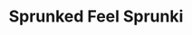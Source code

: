 ---
slug: sprunked-feel-sprunki-2624
title: Sprunked Feel Sprunki
description: "Sprunked Feel Sprunki is an exciting online game. Play for free directly in your browser!"
icon: /images/popular_mods/Sprunked Feel Sprunki.png
url: https://wowtbc.net/sprunkin/sprunked-feel-sprunki/index.html
previewImage: /images/popular_mods/Sprunked Feel Sprunki.png
type: popular mods

# SEO配置
seo:
  title: "Sprunked Feel Sprunki - Play Free Online Game | Fun Browser Games"
  description: "Sprunked Feel Sprunki - Play this fun online game for free in your browser. No download required!"
  ogImage: "/images/popular_mods/Sprunked Feel Sprunki.png"
  keywords: "sprunked-feel-sprunki-2624, online game, browser game, free game, popular mods game, play online"

videoUrls:
  - https://www.youtube.com/embed/example1
  - https://www.youtube.com/embed/example2

whyPlay:
  title: "Why Play Sprunked Feel Sprunki?"
  items:
    - "Immersive Gameplay: Sprunked Feel Sprunki offers an engaging and immersive gaming experience that will keep you entertained for hours"
    - "Challenging Levels: Test your skills with increasingly difficult challenges and obstacles"
    - "Beautiful Graphics: Enjoy stunning visuals and smooth animations that bring the game world to life"
    - "Regular Updates: New content and features are added regularly to keep the game fresh and exciting"
    - "Free to Play: Experience all the fun without spending a penny"
    - "Community Features: Connect with other players, share strategies, and compete for high scores"
    - "Cross-Platform: Play on any device with a web browser, no downloads required"

features:
  title: "Key Features of Sprunked Feel Sprunki"
  image: "/images/popular_mods/Sprunked Feel Sprunki.png"
  items:
    - "Intuitive Controls: Easy to learn controls make Sprunked Feel Sprunki accessible for players of all skill levels"
    - "Multiple Game Modes: Enjoy various gameplay options that provide different challenges and experiences"
    - "Character Customization: Personalize your gaming experience with unique characters and items"
    - "Achievement System: Complete special tasks to earn rewards and recognition"
    - "Leaderboards: Compete with players worldwide and see who can achieve the highest scores"

characteristics:
  title: "Game Characteristics"
  image: "/images/popular_mods/Sprunked Feel Sprunki.png"
  items:
    - "Genre: Popular mods game with elements of strategy and skill"
    - "Difficulty: Suitable for both casual gamers and those seeking a challenge"
    - "Play Time: Quick sessions or extended gameplay, depending on your preference"
    - "Art Style: Vibrant and engaging visuals that enhance the gaming experience"
    - "Sound Design: Immersive audio that complements the gameplay perfectly"

info: "Sprunked Feel Sprunki is an exciting online game that offers players a unique and engaging gaming experience. With its intuitive controls, stunning visuals, and challenging gameplay, Sprunked Feel Sprunki provides hours of entertainment for players of all ages and skill levels. Whether you're looking for a quick gaming session during a break or an extended play session, Sprunked Feel Sprunki delivers an immersive experience that will keep you coming back for more. The game features multiple levels of increasing difficulty, ensuring that players are constantly challenged as they progress. With regular updates adding new content and features, Sprunked Feel Sprunki remains fresh and exciting, providing endless entertainment options for its growing community of players."

howToPlayIntro: "Welcome to Sprunked Feel Sprunki! This guide will walk you through the basics and help you master the game. Whether you're a beginner or looking to improve your skills, these tips and instructions will enhance your gaming experience."

howToPlaySteps:
  - title: "Getting Started"
    description: "Begin your Sprunked Feel Sprunki adventure by familiarizing yourself with the controls. Use your keyboard or mouse to navigate through the game interface. The tutorial will guide you through the basic mechanics and help you understand the objectives."
  - title: "Understanding the Objectives"
    description: "In Sprunked Feel Sprunki, your main goal is to progress through levels by completing specific objectives. Each level presents unique challenges that require different strategies and approaches."
  - title: "Mastering the Controls"
    description: "Practice using the controls to improve your precision and reaction time. Sprunked Feel Sprunki requires quick reflexes and strategic thinking to overcome obstacles and defeat opponents."
  - title: "Utilizing Power-ups"
    description: "Collect power-ups throughout the game to enhance your abilities and overcome difficult challenges. Each power-up offers unique advantages that can be crucial for success."
  - title: "Developing Strategies"
    description: "As you progress in Sprunked Feel Sprunki, develop effective strategies for different scenarios. Analyze patterns, anticipate challenges, and adapt your approach to maximize your performance."

faq:
  title: "Frequently Asked Questions about Sprunked Feel Sprunki"
  items:
    - question: "Is Sprunked Feel Sprunki free to play?"
      answer: "Yes, Sprunked Feel Sprunki is completely free to play directly in your web browser. No downloads or purchases are required to enjoy the full game experience."
    - question: "Can I play Sprunked Feel Sprunki on mobile devices?"
      answer: "Yes, Sprunked Feel Sprunki is optimized for both desktop and mobile play. You can enjoy the game on any device with a web browser and internet connection."
    - question: "Are there any in-game purchases?"
      answer: "While Sprunked Feel Sprunki is free to play, there may be optional in-game purchases available for cosmetic items or additional features that don't affect core gameplay."
    - question: "How often is Sprunked Feel Sprunki updated?"
      answer: "The developers regularly update Sprunked Feel Sprunki with new content, features, and improvements based on player feedback and game performance."
    - question: "Can I play Sprunked Feel Sprunki offline?"
      answer: "Currently, Sprunked Feel Sprunki requires an internet connection to play as it's a browser-based online game."
    - question: "Is Sprunked Feel Sprunki suitable for children?"
      answer: "Yes, Sprunked Feel Sprunki is designed to be family-friendly and suitable for players of all ages."
    - question: "How do I report bugs or issues?"
      answer: "If you encounter any problems while playing Sprunked Feel Sprunki, you can report them through the game's support page or contact the developers directly through their website."
    - question: "Still Have Questions?"
      answer: "If you have additional questions about Sprunked Feel Sprunki that aren't covered in this FAQ, please visit our support center or contact our customer service team for assistance."
---